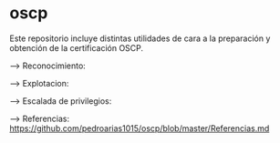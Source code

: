 # oscp

Este repositorio incluye distintas utilidades de cara a la preparación y obtención de la certificación OSCP.

--> Reconocimiento:


--> Explotacion:


--> Escalada de privilegios:


--> Referencias: https://github.com/pedroarias1015/oscp/blob/master/Referencias.md

